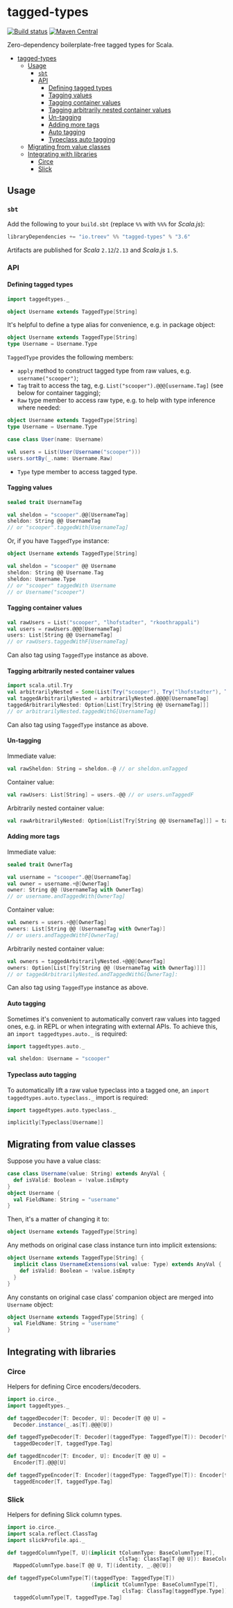 # tagged-types

[![Build status](https://img.shields.io/travis/Tvaroh/tagged-types/master.svg)](https://travis-ci.org/Tvaroh/tagged-types)
[![Maven Central](https://img.shields.io/maven-central/v/io.treev/tagged-types_2.13.svg)](https://maven-badges.herokuapp.com/maven-central/io.treev/tagged-types_2.13)

Zero-dependency boilerplate-free tagged types for Scala.

- [tagged-types](#tagged-types)
   - [Usage](#usage)
     - [`sbt`](#sbt)
     - [API](#api)
       - [Defining tagged types](#defining-tagged-types)
       - [Tagging values](#tagging-values)
       - [Tagging container values](#tagging-container-values)
       - [Tagging arbitrarily nested container values](#tagging-arbitrarily-nested-container-values)
       - [Un-tagging](#un-tagging)
       - [Adding more tags](#adding-more-tags)
       - [Auto tagging](#auto-tagging)
       - [Typeclass auto tagging](#typeclass-auto-tagging)
   - [Migrating from value classes](#migrating-from-value-classes)
   - [Integrating with libraries](#integrating-with-libraries)
     - [Circe](#circe)
     - [Slick](#slick)

## Usage

### `sbt`

Add the following to your `build.sbt` (replace `%%` with `%%%` for *Scala.js*):

```scala
libraryDependencies += "io.treev" %% "tagged-types" % "3.6"
```

Artifacts are published for *Scala* `2.12`/`2.13` and *Scala.js* `1.5`.

### API

#### Defining tagged types

```scala
import taggedtypes._

object Username extends TaggedType[String]
```

It's helpful to define a type alias for convenience, e.g. in package object:

```scala
object Username extends TaggedType[String]
type Username = Username.Type
```

`TaggedType` provides the following members:

* `apply` method to construct tagged type from raw values, e.g. `username("scooper")`;
* `Tag` trait to access the tag, e.g. `List("scooper").@@@[username.Tag]` (see below for container tagging);
* `Raw` type member to access raw type, e.g. to help with type inference where needed:

```scala
object Username extends TaggedType[String]
type Username = Username.Type

case class User(name: Username)

val users = List(User(Username("scooper")))
users.sortBy(_.name: Username.Raw)
```

* `Type` type member to access tagged type.

#### Tagging values

```scala
sealed trait UsernameTag

val sheldon = "scooper".@@[UsernameTag]
sheldon: String @@ UsernameTag
// or "scooper".taggedWith[UsernameTag]
```

Or, if you have `TaggedType` instance:

```scala
object Username extends TaggedType[String]

val sheldon = "scooper" @@ Username
sheldon: String @@ Username.Tag
sheldon: Username.Type
// or "scooper" taggedWith Username
// or Username("scooper")
```

#### Tagging container values

```scala
val rawUsers = List("scooper", "lhofstadter", "rkoothrappali")
val users = rawUsers.@@@[UsernameTag]
users: List[String @@ UsernameTag]
// or rawUsers.taggedWithF[UsernameTag]
```

Can also tag using `TaggedType` instance as above.

#### Tagging arbitrarily nested container values

```scala
import scala.util.Try
val arbitrarilyNested = Some(List(Try("scooper"), Try("lhofstadter"), Try("rkoothrappali")))
val taggedArbitrarilyNested = arbitrarilyNested.@@@@[UsernameTag]
taggedArbitrarilyNested: Option[List[Try[String @@ UsernameTag]]]
// or arbitrarilyNested.taggedWithG[UsernameTag]
```

Can also tag using `TaggedType` instance as above.

#### Un-tagging

Immediate value:

```scala
val rawSheldon: String = sheldon.-@ // or sheldon.unTagged
````

Container value:

```scala
val rawUsers: List[String] = users.-@@ // or users.unTaggedF
````

Arbitrarily nested container value:

```scala
val rawArbitrarilyNested: Option[List[Try[String @@ UsernameTag]]] = taggedArbitrarilyNested.-@@@@ // or taggedArbitrarilyNested.unTaggedG
````

#### Adding more tags

Immediate value:

```scala
sealed trait OwnerTag

val username = "scooper".@@[UsernameTag]
val owner = username.+@[OwnerTag]
owner: String @@ (UsernameTag with OwnerTag)
// or username.andTaggedWith[OwnerTag]
```

Container value:

```scala
val owners = users.+@@[OwnerTag]
owners: List[String @@ (UsernameTag with OwnerTag)]
// or users.andTaggedWithF[OwnerTag]
```

Arbitrarily nested container value:

```scala
val owners = taggedArbitrarilyNested.+@@@[OwnerTag]
owners: Option[List[Try[String @@ (UsernameTag with OwnerTag)]]]
// or taggedArbitrarilyNested.andTaggedWithG[OwnerTag]:
```

Can also tag using `TaggedType` instance as above.

#### Auto tagging

Sometimes it's convenient to automatically convert raw values into tagged ones, e.g. in REPL or when integrating with external APIs. To achieve this, an `import taggedtypes.auto._` is required:

```scala
import taggedtypes.auto._

val sheldon: Username = "scooper"
```

#### Typeclass auto tagging

To automatically lift a raw value typeclass into a tagged one, an `import taggedtypes.auto.typeclass._` import is required:

```scala
import taggedtypes.auto.typeclass._

implicitly[Typeclass[Username]]
```

## Migrating from value classes

Suppose you have a value class:

```scala
case class Username(value: String) extends AnyVal {
  def isValid: Boolean = !value.isEmpty
}
object Username {
  val FieldName: String = "username"
}
```

Then, it's a matter of changing it to:

```scala
object Username extends TaggedType[String]
```

Any methods on original case class instance turn into implicit extensions:

```scala
object Username extends TaggedType[String] {
  implicit class UsernameExtensions(val value: Type) extends AnyVal {
    def isValid: Boolean = !value.isEmpty
  }
}
```

Any constants on original case class' companion object are merged into `Username` object:

```scala
object Username extends TaggedType[String] {
  val FieldName: String = "username"
}
```

## Integrating with libraries

### Circe

Helpers for defining Circe encoders/decoders.

```scala
import io.circe._
import taggedtypes._

def taggedDecoder[T: Decoder, U]: Decoder[T @@ U] =
  Decoder.instance(_.as[T].@@@[U])

def taggedTypeDecoder[T: Decoder](taggedType: TaggedType[T]): Decoder[taggedType.Type] =
  taggedDecoder[T, taggedType.Tag]

def taggedEncoder[T: Encoder, U]: Encoder[T @@ U] =
  Encoder[T].@@@[U]

def taggedTypeEncoder[T: Encoder](taggedType: TaggedType[T]): Encoder[taggedType.Type] =
  taggedEncoder[T, taggedType.Tag]
```

### Slick

Helpers for defining Slick column types.

```scala
import io.circe._
import scala.reflect.ClassTag
import slickProfile.api._

def taggedColumnType[T, U](implicit tColumnType: BaseColumnType[T],
                                    clsTag: ClassTag[T @@ U]): BaseColumnType[T @@ U] =
  MappedColumnType.base[T @@ U, T](identity, _.@@[U])

def taggedTypeColumnType[T](taggedType: TaggedType[T])
                           (implicit tColumnType: BaseColumnType[T],
                                     clsTag: ClassTag[taggedType.Type]): BaseColumnType[taggedType.Type] =
  taggedColumnType[T, taggedType.Tag]
```
